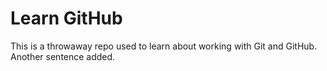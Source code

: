 # Learn GitHub

This is a throwaway repo used to learn about working with Git and GitHub.
Another sentence added.
